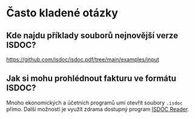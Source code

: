 # Často kladené otázky

## Kde najdu příklady souborů nejnovější verze ISDOC?

https://github.com/isdoc/isdoc.pdf/tree/main/examples/input

## Jak si mohu prohlédnout fakturu ve formátu ISDOC?

Mnoho ekonomických a účetních programů umí otevřít soubory `.isdoc`
přímo. Další možností je využít zdrama dostupný program
[ISDOC Reader](http://www.isdoc.org).
